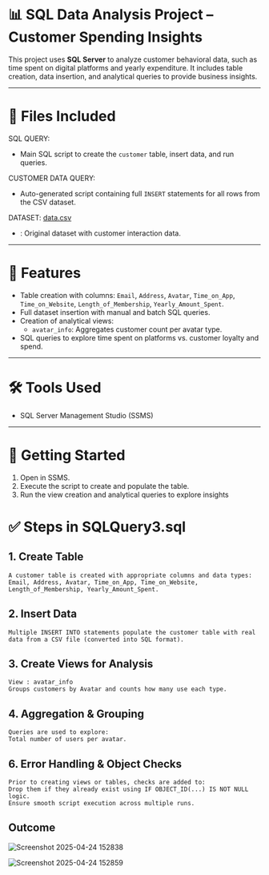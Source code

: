
# 📊 SQL Data Analysis Project – Customer Spending Insights

This project uses **SQL Server** to analyze customer behavioral data, such as time spent on digital platforms and yearly expenditure. It includes table creation, data insertion, and analytical queries to provide business insights.

---

# 📁 Files Included

SQL QUERY: 

- Main SQL script to create the `customer` table, insert data, and run queries.

CUSTOMER DATA QUERY:

- Auto-generated script containing full `INSERT` statements for all rows from the CSV dataset.

DATASET: [data.csv](https://github.com/user-attachments/files/19888911/data.csv)

- : Original dataset with customer interaction data.
  

---

# 🧠 Features

- Table creation with columns: `Email`, `Address`, `Avatar`, `Time_on_App`, `Time_on_Website`, `Length_of_Membership`, `Yearly_Amount_Spent`.
- Full dataset insertion with manual and batch SQL queries.
- Creation of analytical views:
  - `avatar_info`: Aggregates customer count per avatar type.
- SQL queries to explore time spent on platforms vs. customer loyalty and spend.

---

# 🛠️ Tools Used

- SQL Server Management Studio (SSMS)

---

# 🚀 Getting Started

1. Open  in SSMS.
2. Execute the script to create and populate the table.
3. Run the view creation and analytical queries to explore insights


# ✅ Steps in SQLQuery3.sql

## 1. Create Table
    A customer table is created with appropriate columns and data types:
    Email, Address, Avatar, Time_on_App, Time_on_Website, Length_of_Membership, Yearly_Amount_Spent.

## 2. Insert Data
    Multiple INSERT INTO statements populate the customer table with real data from a CSV file (converted into SQL format).

## 3. Create Views for Analysis
    View : avatar_info
    Groups customers by Avatar and counts how many use each type.

## 4. Aggregation & Grouping
    Queries are used to explore:
    Total number of users per avatar.
   
## 6. Error Handling & Object Checks
    Prior to creating views or tables, checks are added to:
    Drop them if they already exist using IF OBJECT_ID(...) IS NOT NULL logic.
    Ensure smooth script execution across multiple runs.

## Outcome

![Screenshot 2025-04-24 152838](https://github.com/user-attachments/assets/9b76a550-dd77-4969-bb78-ce0aaa7ff2bc)



![Screenshot 2025-04-24 152859](https://github.com/user-attachments/assets/580b0eaa-c165-44da-aff3-1e4bdae09bdc)

